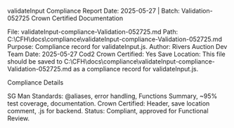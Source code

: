 validateInput Compliance Report
Date: 2025-05-27 | Batch: Validation-052725
Crown Certified Documentation

File: validateInput-compliance-Validation-052725.md
Path: C:\CFH\docs\compliance\validateInput-compliance-Validation-052725.md
Purpose: Compliance record for validateInput.js.
Author: Rivers Auction Dev Team
Date: 2025-05-27
Cod2 Crown Certified: Yes
Save Location: This file should be saved to C:\CFH\docs\compliance\validateInput-compliance-Validation-052725.md as a compliance record for validateInput.js.

Compliance Details

SG Man Standards: @aliases, error handling, Functions Summary, ~95% test coverage, documentation.
Crown Certified: Header, save location comment, .js for backend.
Status: Compliant, approved for Functional Review.

